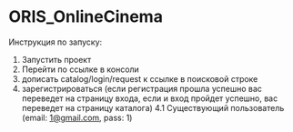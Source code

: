 # ORIS_OnlineCinema

Инструкция по запуску:

1. Запустить проект
2. Перейти по ссылке в консоли
3. дописать catalog/login/request к ссылке в поисковой строке
4. зарегистрироваться (если регистрация прошла успешно вас 
переведет на страницу входа, если и вход пройдет успешно, вас переведет 
на страницу каталога)
4.1  Существующий пользователь (email: 1@gmail.com, pass: 1)
